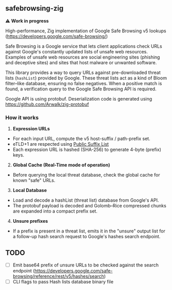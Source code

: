 ## safebrowsing-zig

⚠️ **Work in progress**

High-performance, Zig implementation of Google Safe Browsing v5 lookups (https://developers.google.com/safe-browsing/)

Safe Browsing is a Google service that lets client applications check URLs against Google's constantly updated lists of unsafe web resources. Examples of unsafe web resources are social engineering sites (phishing and deceptive sites) and sites that host malware or unwanted software.

This library provides a way to query URLs against pre-downloaded threat lists (`hashList`) provided by Google. These threat lists act as a kind of Bloom filter–like database, ensuring no false negatives. When a positive match is found, a verification query to the Google Safe Browsing API is required.

Google API is using protobuf. Deserialization code is generated using https://github.com/Arwalk/zig-protobuf

### How it works

1. **Expression URLs**

* For each input URL, compute the v5 host-suffix / path-prefix set.
* eTLD+1 are respected using [Public Suffix List](https://publicsuffix.org/)
* Each expression URL is hashed (SHA-256) to generate 4-byte (prefix) keys.

2. **Global Cache (Real-Time mode of operation)**

* Before querying the local threat database, check the global cache for known "safe" URLs.

3. **Local Database**

* Load and decode a hashList (threat list) database from Google's API.
* The protobuf payload is decoded and Golomb–Rice compressed chunks are expanded into a compact prefix set.

4. **Unsure prefixes**

* If a prefix is present in a threat list, emits it in the "unsure" output list for a follow-up hash search request to Google's hashes search endpoint.

## TODO

- [ ] Emit base64 prefix of unsure URLs to be checked against the search endpoint (https://developers.google.com/safe-browsing/reference/rest/v5/hashes/search)
- [ ] CLI flags to pass Hash lists database binary file
